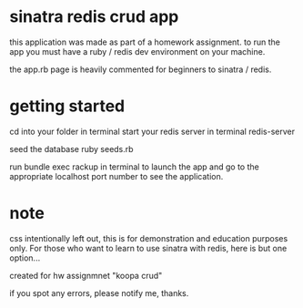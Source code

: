 # sinatra redis crud app
this application was made as part of a homework assignment. 
to run the app you must have a ruby / redis dev environment on your machine.

the app.rb page is heavily commented for beginners to sinatra / redis.

# getting started
cd into your folder in terminal
start your redis server in terminal
redis-server

seed the database
ruby seeds.rb

run bundle exec rackup in terminal to launch the app
and go to the appropriate localhost port number to see the application.

# note 
css intentionally left out, this is for demonstration and education purposes only.
For those who want to learn to use sinatra with redis, here is but one option...

created for hw assignmnet "koopa crud"

if you spot any errors, please notify me, thanks.
